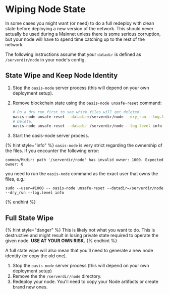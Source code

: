 # Wiping Node State

In some cases you might want \(or need\) to do a full redeploy with clean state before deploying a new version of the network. This should never actually be used during a Mainnet unless there is some serious corruption, but your node will have to spend time catching up to the rest of the network.

The following instructions assume that your `datadir` is defined as `/serverdir/node` in your node's config.

## State Wipe and Keep Node Identity

1. Stop the `oasis-node` server process \(this will depend on your own deployment setup\).
2. Remove blockchain state using the `oasis-node unsafe-reset` command:

   ```bash
   # Do a dry run first to see which files will get deleted.
   oasis-node unsafe-reset --datadir=/serverdir/node --dry_run --log.level info
   # Delete.
   oasis-node unsafe-reset --datadir /serverdir/node --log.level info
   ```

3. Start the oasis-node server process.

{% hint style="info" %}
`oasis-node` is very strict regarding the ownership of the files. If you encounter the following error:

```text
common/Mkdir: path '/serverdir/node' has invalid owner: 1000. Expected owner: 0
```

you need to run the `oasis-node` command as the exact user that owns the files, e.g.:

```text
sudo --user=#1000 -- oasis-node unsafe-reset --datadir=/serverdir/node --dry_run --log.level info
```
{% endhint %}

## Full State Wipe

{% hint style="danger" %}
This is likely not what you want to do. This is destructive and might result in losing private state required to operate the given node. **USE AT YOUR OWN RISK.**
{% endhint %}

A full state wipe will also mean that you'll need to generate a new node identity \(or copy the old one\).

1. Stop the `oasis-node` server process \(this will depend on your own deployment setup\)
2. Remove the the `/serverdir/node` directory.
3. Redeploy your node. You'll need to copy your Node artifacts or create brand new ones.

